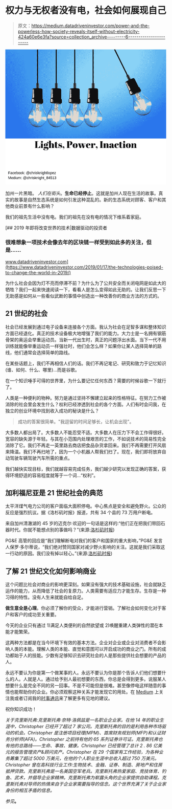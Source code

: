 # 权力与无权者没有电，社会如何展现自己

> 原文：<https://medium.datadriveninvestor.com/power-and-the-powerless-how-society-reveals-itself-without-electricity-424a60e6e3fa?source=collection_archive---------6----------------------->

![](img/c14cd40f2397502c55311203cc0f506e.png)

加州一片黑暗。 *人们在街头*。**生命已经停止**。这就是加州人现在生活的故事。真实的故事是自然生态系统是如何引发这种混乱的。新的生态系统对顾客、客户和其他商业前景有什么影响？

我们的祖先生活中没有电。我们的祖先在没有电的情况下维系着家庭。

[](https://www.datadriveninvestor.com/2019/01/17/the-technologies-poised-to-change-the-world-in-2019/) [## 2019 年即将改变世界的技术|数据驱动的投资者

### 很难想象一项技术会像去年的区块链一样受到如此多的关注，但是……

www.datadriveninvestor.com](https://www.datadriveninvestor.com/2019/01/17/the-technologies-poised-to-change-the-world-in-2019/) 

为什么社会会因为灯不亮而停滞不前？为什么为了公共安全而关闭电网是如此大的牺牲？我们一起来快速阅读一下，看看人是怎么变得如此无助的。让我们反思一下无助感是如何从一些看似武断的事情中创造出一种改善你的商业方法的方式的。

## 21 世纪的社会

社会已经发展到通过电子设备来连接各个方面。我认为社会在足智多谋和整体知识方面已经退化。真正的技术设备极大地增强了我们的能力。大力士是一名拥有钢筋骨架的奥运会举重运动员。当新一代出生时，真正的问题浮出水面。当下一代不用训练就能像举重运动员一样强壮时，他们会怎么样？如果你让某人选择简单的路线，他们通常会选择简单的路线。

在某些话题上，我们不再相信人们的话。我们不再记笔记、研究和致力于记忆知识(谁、如何、什么、哪里)…而是谷歌。

在一个知识唾手可得的世界里，为什么要记忆任何东西？需要的时候谷歌一下就行了。

人类是一种便利的物种。努力是通过坚持不懈建立起来的性格特征。在努力工作被消除的社会里会发生什么？权利已经渗透到社会的各个方面。人们有时会问我，在独立的创业环境中找到收入成功的秘诀是什么？

> 成功的答案很简单。"我逗留的时间足够长，让机会出现"。

大多数人都出局了。大多数人不能忍受不适。大多数人在压力下不会工作得很好。宽容的缺失源于年轻。与其在小范围内处理艰苦的工作，不如说技术的简易性完全消除了它。我们不再走一英里路去商店把食品杂货拿回来。我们不再需要打开风扇来降温。我们不再扫地了，因为一个小机器人帮我们扫了。现在，我们即将放弃自动驾驶车辆驾驶汽车所需的重点。

我们越快实现目标，我们就越容易完成任务，我们越少研究以发现正确的答案，获得环境舒适的容易程度就等于一个词…“权利”。

## 加利福尼亚是 21 世纪社会的典范

太平洋煤气电力公司的客户面临大面积停电。中心焦点是安全和避免野火。公众的反应是强烈抗议。据《洛杉矶时报》报道，共有 34 个县的 73 万用户断电。

来自加州清澈湖的 45 岁的迈克尔·欢迎的一句话是这样的:“他们正在把我们带回石器时代。你就不能想点别的事做吗？”(来源:[洛杉矶时报](https://www.latimes.com/california/story/2019-10-11/pge-power-chaotic-pge-behind-others-micro-targeted-blackouts))

PG&E 高管的回应是“我们理解断电对我们的客户和国家的重大影响，”PG&E 发言人保罗·多尔蒂说，“我们绝对赞同国家对减少野火影响的关注。这就是我们采取这一行动的原因。我们没有掉以轻心。”(来源:[洛杉矶时报](https://www.latimes.com/california/story/2019-10-11/pge-power-chaotic-pge-behind-others-micro-targeted-blackouts))

## 了解 21 世纪文化如何影响商业

这个问题比社会对商业的影响更深刻。如果没有强大的技术基础设施，社会就缺乏运作的能力，从而降低了社会的复原力。人类需要有适应力才能生存。生存是一种习得的特性。没有人生来就能自给自足。

**做生意全是心理**。你必须了解你的受众，才能进行营销。了解社会如何变化对于客户和客户的成功至关重要。

今天的企业只有通过 1)满足人类便利的自然欲望或 2)唤醒重建人类弹性的潜在本能才能繁荣。

这两种方法都是在当今环境下有效的基本方法。企业对企业或企业对消费者不会影响人类的本能。理解人类的本能、直觉和意图可以开启成功的商业之门。所有的成功都始于人的技能。少数有足够知识去研究社会的人是那些提供社会想要的产品的人。

永远不要认为你是第一个做某事的人。永远不要认为你是那个告诉人们他们想要什么的人。人就是人。通过给予别人最初想要的东西，你总是会得到更多。说服某人想要什么是完全不同的另一回事。不是不可能但是很难。甚至像停电这样随意的事情也能帮助你的企业。你必须观察这种关系才能发现它的用处。在 [Medium](https://medium.com/@chrisknight_84513) 上关注我或者订阅我的[时事通讯](http://www.christopherklopez.com/)来了解更多有见地的建议。

祝你知识成功！

*关于克里斯托弗:克里斯托弗·奈特·洛佩兹是一名职业企业家。在他 14 年的职业生涯中，Christopher 已经开了超过 7 家公司。克里斯托弗的目的是利用各种市场驱动的机会。Christopher 是注册项目经理(MPM)、首席财务规划师(MFP)和认证财务分析师(AFA)。Christopher 之前持有他的 65 系列证券许可证。克里斯托弗也有他的总路线——生命、事故、健康。Christopher 已经管理了总计 2 . 86 亿美元的报告管理资产&顾问资产。Christopher 在 29 个国家有工作经验，为各种业务筹集了超过 5000 万美元，在他的个人职业生涯中总收入超过 750 万美元。Christopher 曾在高科技行业工作:生物技术、金融、证券、制造、房地产和住房抵押贷款。克里斯托弗是一名美国空军老兵。克里斯托弗热爱家庭、竞技体育、钓鱼、武术，并倡导企业家精神。克里斯托弗为崭露头角的企业家提供自助课程。克里斯托弗对导师的热情来自于企业家需要指导的信念。这个世界充满了关于企业家身份的相互矛盾的信息。*

*参见*[](http://www.christopherklopez.com)**。**